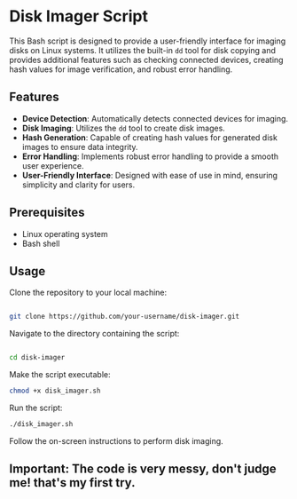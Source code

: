 # Disk Imager Script

This Bash script is designed to provide a user-friendly interface for imaging disks on Linux systems. It utilizes the built-in `dd` tool for disk copying and provides additional features such as checking connected devices, creating hash values for image verification, and robust error handling.

## Features

- **Device Detection**: Automatically detects connected devices for imaging.
- **Disk Imaging**: Utilizes the `dd` tool to create disk images.
- **Hash Generation**: Capable of creating hash values for generated disk images to ensure data integrity.
- **Error Handling**: Implements robust error handling to provide a smooth user experience.
- **User-Friendly Interface**: Designed with ease of use in mind, ensuring simplicity and clarity for users.

## Prerequisites

- Linux operating system
- Bash shell

## Usage
Clone the repository to your local machine:

```bash

git clone https://github.com/your-username/disk-imager.git
```
Navigate to the directory containing the script:

```bash

cd disk-imager
```
Make the script executable:

```bash
chmod +x disk_imager.sh
```

Run the script:

```bash
./disk_imager.sh
```
Follow the on-screen instructions to perform disk imaging.

## Important: The code is very messy, don't judge me! that's my first try.
